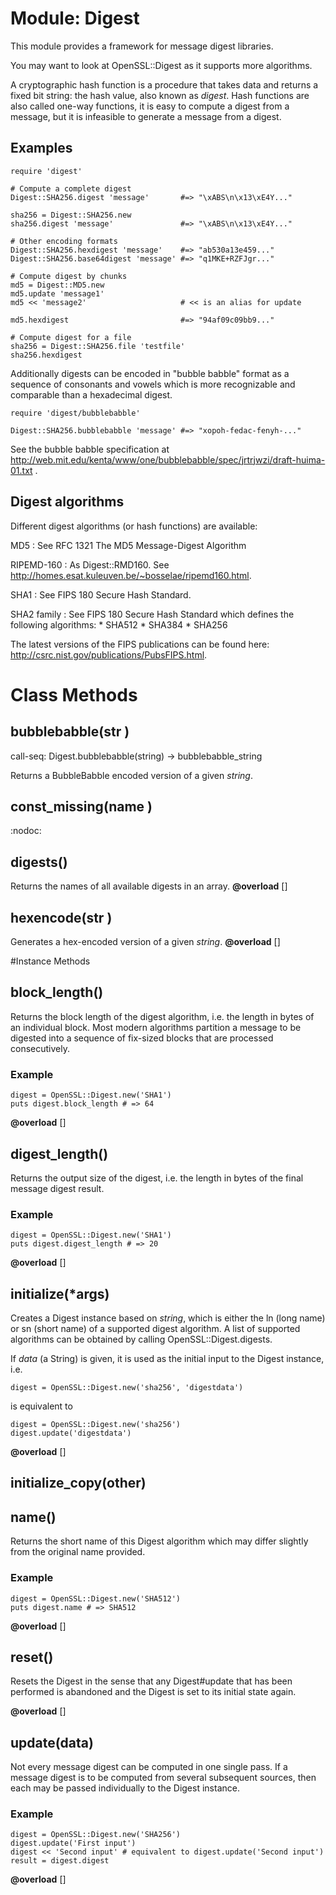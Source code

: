 # Module: Digest
    

This module provides a framework for message digest libraries.

You may want to look at OpenSSL::Digest as it supports more algorithms.

A cryptographic hash function is a procedure that takes data and returns a
fixed bit string: the hash value, also known as *digest*. Hash functions are
also called one-way functions, it is easy to compute a digest from a message,
but it is infeasible to generate a message from a digest.

## Examples

    require 'digest'

    # Compute a complete digest
    Digest::SHA256.digest 'message'       #=> "\xABS\n\x13\xE4Y..."

    sha256 = Digest::SHA256.new
    sha256.digest 'message'               #=> "\xABS\n\x13\xE4Y..."

    # Other encoding formats
    Digest::SHA256.hexdigest 'message'    #=> "ab530a13e459..."
    Digest::SHA256.base64digest 'message' #=> "q1MKE+RZFJgr..."

    # Compute digest by chunks
    md5 = Digest::MD5.new
    md5.update 'message1'
    md5 << 'message2'                     # << is an alias for update

    md5.hexdigest                         #=> "94af09c09bb9..."

    # Compute digest for a file
    sha256 = Digest::SHA256.file 'testfile'
    sha256.hexdigest

Additionally digests can be encoded in "bubble babble" format as a sequence of
consonants and vowels which is more recognizable and comparable than a
hexadecimal digest.

    require 'digest/bubblebabble'

    Digest::SHA256.bubblebabble 'message' #=> "xopoh-fedac-fenyh-..."

See the bubble babble specification at
http://web.mit.edu/kenta/www/one/bubblebabble/spec/jrtrjwzi/draft-huima-01.txt
.

## Digest algorithms

Different digest algorithms (or hash functions) are available:

MD5
:   See RFC 1321 The MD5 Message-Digest Algorithm

RIPEMD-160
:   As Digest::RMD160. See
    http://homes.esat.kuleuven.be/~bosselae/ripemd160.html.

SHA1
:   See FIPS 180 Secure Hash Standard.

SHA2 family
:   See FIPS 180 Secure Hash Standard which defines the following algorithms:
    *   SHA512
    *   SHA384
    *   SHA256


The latest versions of the FIPS publications can be found here:
http://csrc.nist.gov/publications/PubsFIPS.html.


# Class Methods
## bubblebabble(str ) [](#method-c-bubblebabble)
call-seq:
    Digest.bubblebabble(string) -> bubblebabble_string

Returns a BubbleBabble encoded version of a given *string*.
## const_missing(name ) [](#method-c-const_missing)
:nodoc:
## digests() [](#method-c-digests)
Returns the names of all available digests in an array.
**@overload** [] 

## hexencode(str ) [](#method-c-hexencode)
Generates a hex-encoded version of a given *string*.
**@overload** [] 


#Instance Methods
## block_length() [](#method-i-block_length)
Returns the block length of the digest algorithm, i.e. the length in bytes of
an individual block. Most modern algorithms partition a message to be digested
into a sequence of fix-sized blocks that are processed consecutively.

### Example
    digest = OpenSSL::Digest.new('SHA1')
    puts digest.block_length # => 64

**@overload** [] 

## digest_length() [](#method-i-digest_length)
Returns the output size of the digest, i.e. the length in bytes of the final
message digest result.

### Example
    digest = OpenSSL::Digest.new('SHA1')
    puts digest.digest_length # => 20

**@overload** [] 

## initialize(*args) [](#method-i-initialize)
Creates a Digest instance based on *string*, which is either the ln (long
name) or sn (short name) of a supported digest algorithm. A list of supported
algorithms can be obtained by calling OpenSSL::Digest.digests.

If *data* (a String) is given, it is used as the initial input to the Digest
instance, i.e.

    digest = OpenSSL::Digest.new('sha256', 'digestdata')

is equivalent to

    digest = OpenSSL::Digest.new('sha256')
    digest.update('digestdata')

**@overload** [] 

## initialize_copy(other) [](#method-i-initialize_copy)

## name() [](#method-i-name)
Returns the short name of this Digest algorithm which may differ slightly from
the original name provided.

### Example
    digest = OpenSSL::Digest.new('SHA512')
    puts digest.name # => SHA512

**@overload** [] 

## reset() [](#method-i-reset)
Resets the Digest in the sense that any Digest#update that has been performed
is abandoned and the Digest is set to its initial state again.

**@overload** [] 

## update(data) [](#method-i-update)
Not every message digest can be computed in one single pass. If a message
digest is to be computed from several subsequent sources, then each may be
passed individually to the Digest instance.

### Example
    digest = OpenSSL::Digest.new('SHA256')
    digest.update('First input')
    digest << 'Second input' # equivalent to digest.update('Second input')
    result = digest.digest

**@overload** [] 

